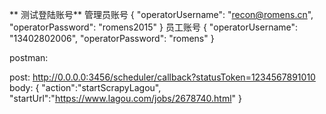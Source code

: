 ** 测试登陆账号** 
管理员账号
{
  "operatorUsername": "recon@romens.cn",
  "operatorPassword": "romens2015"
}
员工账号
{
  "operatorUsername": "13402802006",
  "operatorPassword": "romens"
}

postman:

post:
http://0.0.0.0:3456/scheduler/callback?statusToken=1234567891010
body:
{
	"action":"startScrapyLagou",
	"startUrl":"https://www.lagou.com/jobs/2678740.html"
}
